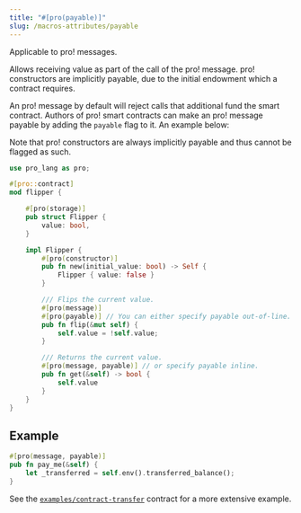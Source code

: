 ```yaml
---
title: "#[pro(payable)]"
slug: /macros-attributes/payable
---
```


Applicable to pro! messages.

Allows receiving value as part of the call of the pro! message.
pro! constructors are implicitly payable, due to the initial endowment which a contract requires.

An pro! message by default will reject calls that additional fund the smart contract.
Authors of pro! smart contracts can make an pro! message payable by adding the `payable`
flag to it. An example below:

Note that pro! constructors are always implicitly payable and thus cannot be flagged
as such.

```rust
use pro_lang as pro;

#[pro::contract]
mod flipper {

    #[pro(storage)]
    pub struct Flipper {
        value: bool,
    }

    impl Flipper {
        #[pro(constructor)]
        pub fn new(initial_value: bool) -> Self {
            Flipper { value: false }
        }

        /// Flips the current value.
        #[pro(message)]
        #[pro(payable)] // You can either specify payable out-of-line.
        pub fn flip(&mut self) {
            self.value = !self.value;
        }

        /// Returns the current value.
        #[pro(message, payable)] // or specify payable inline.
        pub fn get(&self) -> bool {
            self.value
        }
    }
}
```

## Example

```rust
#[pro(message, payable)]
pub fn pay_me(&self) {
    let _transferred = self.env().transferred_balance();
}
```

See the [`examples/contract-transfer`](https://github.com/tetcoin/pro/blob/master/examples/contract-transfer/lib.rs) contract for a more extensive example.
